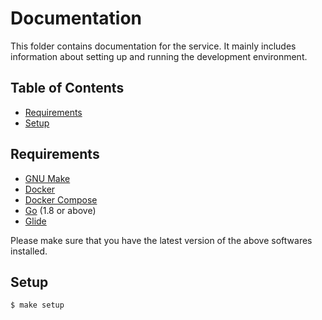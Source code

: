 # Documentation

This folder contains documentation for the service. It mainly includes information about setting up and running the development environment.


## Table of Contents

- [Requirements](#requirements)
- [Setup](#setup)


## Requirements

- [GNU Make](https://www.gnu.org/software/make/)
- [Docker](https://www.docker.com/)
- [Docker Compose](https://docs.docker.com/compose/)
- [Go](https://golang.org/) (1.8 or above)
- [Glide](http://glide.sh/)


Please make sure that you have the latest version of the above softwares installed.


## Setup

``` bash
$ make setup
```
